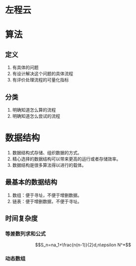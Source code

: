 # 左程云

# 算法

## 定义

1. 有具体的问题
2. 有设计解决这个问题的具体流程
3. 有评价处理流程的可量化指标

## 分类

1. 明确知道怎么算的流程
2. 明确知道怎么尝试的流程

# 数据结构

1. 数据结构式存储、组织数据的方式。
2. 精心选择的数据结构可以带来更高的运行或者存储效率。
3. 数据结构是很多算法得以进行的载体。

## 最基本的数据结构

1. 数组：便于寻址，不便于增删数据。
2. 链表：便于增删数据，不便于寻址。

## 时间复杂度

### 等差数列求和公式

$$S_n=na_1+\frac{n(n-1)}{2}d,n\epsilon N^*$$

### 动态数组